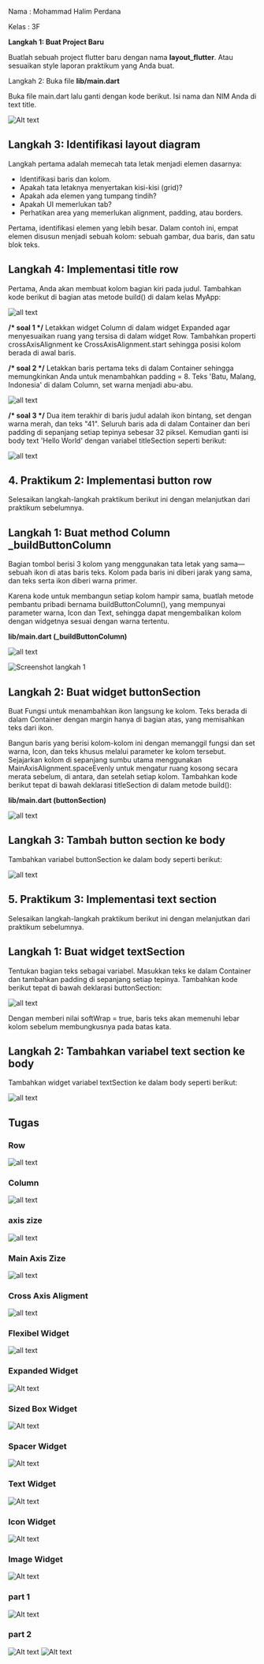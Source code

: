 Nama : Mohammad Halim Perdana

Kelas : 3F

**Langkah 1: Buat Project Baru**

Buatlah sebuah project flutter baru dengan nama **layout_flutter**. Atau sesuaikan style laporan praktikum yang Anda buat.

Langkah 2: Buka file **lib/main.dart**

Buka file main.dart lalu ganti dengan kode berikut. Isi nama dan NIM Anda di text title.

![Alt text](docs/pratikum1/1.PNG)

## **Langkah 3: Identifikasi layout diagram**

Langkah pertama adalah memecah tata letak menjadi elemen dasarnya:

- Identifikasi baris dan kolom.
- Apakah tata letaknya menyertakan kisi-kisi (grid)?
- Apakah ada elemen yang tumpang tindih?
- Apakah UI memerlukan tab?
- Perhatikan area yang memerlukan alignment, padding, atau borders.

Pertama, identifikasi elemen yang lebih besar. Dalam contoh ini, empat elemen disusun menjadi sebuah kolom: sebuah gambar, dua baris, dan satu blok teks.

## **Langkah 4: Implementasi title row**

Pertama, Anda akan membuat kolom bagian kiri pada judul. Tambahkan kode berikut di bagian atas metode build() di dalam kelas MyApp:

![all text](docs/pratikum1/2.PNG)

**/\* soal 1 \*/** Letakkan widget Column di dalam widget Expanded agar menyesuaikan ruang yang tersisa di dalam widget Row. Tambahkan properti crossAxisAlignment ke CrossAxisAlignment.start sehingga posisi kolom berada di awal baris.

**/\* soal 2 \*/** Letakkan baris pertama teks di dalam Container sehingga memungkinkan Anda untuk menambahkan padding = 8. Teks 'Batu, Malang, Indonesia' di dalam Column, set warna menjadi abu-abu.

![all text](docs/pratikum1/3.jpeg)

**/\* soal 3 \*/** Dua item terakhir di baris judul adalah ikon bintang, set dengan warna merah, dan teks "41". Seluruh baris ada di dalam Container dan beri padding di sepanjang setiap tepinya sebesar 32 piksel. Kemudian ganti isi body text 'Hello World' dengan variabel titleSection seperti berikut:

![all text](docs/pratikum1/4.jpeg)

##

## 4. Praktikum 2: Implementasi button row

Selesaikan langkah-langkah praktikum berikut ini dengan melanjutkan dari praktikum sebelumnya.

## **Langkah 1: Buat method Column \_buildButtonColumn**

Bagian tombol berisi 3 kolom yang menggunakan tata letak yang sama—sebuah ikon di atas baris teks. Kolom pada baris ini diberi jarak yang sama, dan teks serta ikon diberi warna primer.

Karena kode untuk membangun setiap kolom hampir sama, buatlah metode pembantu pribadi bernama buildButtonColumn(), yang mempunyai parameter warna, Icon dan Text, sehingga dapat mengembalikan kolom dengan widgetnya sesuai dengan warna tertentu.

**lib/main.dart (\_buildButtonColumn)**

![all text](docs/pratikum2/1.PNG)

![Screenshot langkah 1](docs/pratikum2/1.png)

## **Langkah 2: Buat widget buttonSection**

Buat Fungsi untuk menambahkan ikon langsung ke kolom. Teks berada di dalam Container dengan margin hanya di bagian atas, yang memisahkan teks dari ikon.

Bangun baris yang berisi kolom-kolom ini dengan memanggil fungsi dan set warna, Icon, dan teks khusus melalui parameter ke kolom tersebut. Sejajarkan kolom di sepanjang sumbu utama menggunakan MainAxisAlignment.spaceEvenly untuk mengatur ruang kosong secara merata sebelum, di antara, dan setelah setiap kolom. Tambahkan kode berikut tepat di bawah deklarasi titleSection di dalam metode build():

**lib/main.dart (buttonSection)**

![all text](docs/pratikum2/2.PNG)

## **Langkah 3: Tambah button section ke body**

Tambahkan variabel buttonSection ke dalam body seperti berikut:

![all text](docs/pratikum2/3.PNG)

## 5. Praktikum 3: Implementasi text section

Selesaikan langkah-langkah praktikum berikut ini dengan melanjutkan dari praktikum sebelumnya.

## **Langkah 1: Buat widget textSection**

Tentukan bagian teks sebagai variabel. Masukkan teks ke dalam Container dan tambahkan padding di sepanjang setiap tepinya. Tambahkan kode berikut tepat di bawah deklarasi buttonSection:

![all text](docs/pratikum3/1.PNG)

Dengan memberi nilai softWrap = true, baris teks akan memenuhi lebar kolom sebelum membungkusnya pada batas kata.

## **Langkah 2: Tambahkan variabel text section ke body**

Tambahkan widget variabel textSection ke dalam body seperti berikut:

![all text](docs/pratikum3/2.PNG)

## Tugas

### Row

![all text](docs/tugas/row.PNG)

### Column

![all text](docs/tugas/column.PNG)

### axis zize

![all text](docs/tugas/axisZize.PNG)

### Main Axis Zize

![all text](docs/tugas/axisAligment.PNG)

### Cross Axis Aligment

![all text](docs/tugas/crosAxisAligment.PNG)

### Flexibel Widget

![all text](docs/tugas/fexibleWidget.PNG)

### Expanded Widget

![Alt text](expandedWidget.PNG)

### Sized Box Widget

![Alt text](<sizedBox Widget.PNG>)

### Spacer Widget

![Alt text](spacerWidget.PNG)

### Text Widget

![Alt text](textWidget.PNG)

### Icon Widget

![Alt text](iconWidget.PNG)

### Image Widget

![Alt text](iconWidget2.PNG)

### part 1

![Alt text](part1.PNG)

### part 2

![Alt text](part2.PNG)
![Alt text](part2.PNG)
